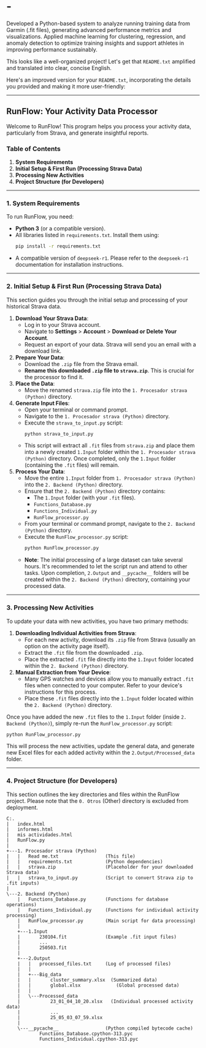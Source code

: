 # -
Developed a Python-based system to analyze running training data from Garmin (.fit files), generating advanced performance metrics and visualizations. Applied machine learning for clustering, regression, and anomaly detection to optimize training insights and support athletes in improving performance sustainably.

This looks like a well-organized project\! Let's get that `README.txt` amplified and translated into clear, concise English.

Here's an improved version for your `README.txt`, incorporating the details you provided and making it more user-friendly:

-----

## RunFlow: Your Activity Data Processor

Welcome to RunFlow\! This program helps you process your activity data, particularly from Strava, and generate insightful reports.

### Table of Contents

1.  **System Requirements**
2.  **Initial Setup & First Run (Processing Strava Data)**
3.  **Processing New Activities**
4.  **Project Structure (for Developers)**

-----

### 1\. System Requirements

To run RunFlow, you need:

  * **Python 3** (or a compatible version).
  * All libraries listed in `requirements.txt`. Install them using:
    ```bash
    pip install -r requirements.txt
    ```
  * A compatible version of `deepseek-r1`. Please refer to the `deepseek-r1` documentation for installation instructions.

-----

### 2\. Initial Setup & First Run (Processing Strava Data)

This section guides you through the initial setup and processing of your historical Strava data.

1.  **Download Your Strava Data**:
      * Log in to your Strava account.
      * Navigate to **Settings** \> **Account** \> **Download or Delete Your Account**.
      * Request an export of your data. Strava will send you an email with a download link.
2.  **Prepare Your Data**:
      * Download the `.zip` file from the Strava email.
      * **Rename this downloaded `.zip` file to `strava.zip`**. This is crucial for the processor to find it.
3.  **Place the Data**:
      * Move the renamed `strava.zip` file into the `1. Procesador strava (Python)` directory.
4.  **Generate Input Files**:
      * Open your terminal or command prompt.
      * Navigate to the `1. Procesador strava (Python)` directory.
      * Execute the `strava_to_input.py` script:
        ```bash
        python strava_to_input.py
        ```
      * This script will extract all `.fit` files from `strava.zip` and place them into a newly created `1.Input` folder within the `1. Procesador strava (Python)` directory. Once completed, only the `1.Input` folder (containing the `.fit` files) will remain.
5.  **Process Your Data**:
      * Move the entire `1.Input` folder from `1. Procesador strava (Python)` into the `2. Backend (Python)` directory.
      * Ensure that the `2. Backend (Python)` directory contains:
          * The `1.Input` folder (with your `.fit` files).
          * `Functions_Database.py`
          * `Functions_Individual.py`
          * `RunFlow_processor.py`
      * From your terminal or command prompt, navigate to the `2. Backend (Python)` directory.
      * Execute the `RunFlow_processor.py` script:
        ```bash
        python RunFlow_processor.py
        ```
      * **Note**: The initial processing of a large dataset can take several hours. It's recommended to let the script run and attend to other tasks. Upon completion, `2.Output` and `__pycache__` folders will be created within the `2. Backend (Python)` directory, containing your processed data.

-----

### 3\. Processing New Activities

To update your data with new activities, you have two primary methods:

1.  **Downloading Individual Activities from Strava**:
      * For each new activity, download its `.zip` file from Strava (usually an option on the activity page itself).
      * Extract the `.fit` file from the downloaded `.zip`.
      * Place the extracted `.fit` file directly into the `1.Input` folder located within the `2. Backend (Python)` directory.
2.  **Manual Extraction from Your Device**:
      * Many GPS watches and devices allow you to manually extract `.fit` files when connected to your computer. Refer to your device's instructions for this process.
      * Place these `.fit` files directly into the `1.Input` folder located within the `2. Backend (Python)` directory.

Once you have added the new `.fit` files to the `1.Input` folder (inside `2. Backend (Python)`), simply re-run the `RunFlow_processor.py` script:

```bash
python RunFlow_processor.py
```

This will process the new activities, update the general data, and generate new Excel files for each added activity within the `2.Output/Processed_data` folder.

-----

### 4\. Project Structure (for Developers)

This section outlines the key directories and files within the RunFlow project. Please note that the `0. Otros` (Other) directory is excluded from deployment.

```
C:.
|   index.html
|   informes.html
|   mis actividades.html
|   RunFlow.py
|
+---1. Procesador strava (Python)
|   |   Read me.txt                 (This file)
|   |   requirements.txt            (Python dependencies)
|   |   strava.zip                  (Placeholder for your downloaded Strava data)
|   |   strava_to_input.py          (Script to convert Strava zip to .fit inputs)
|
\---2. Backend (Python)
    |   Functions_Database.py       (Functions for database operations)
    |   Functions_Individual.py     (Functions for individual activity processing)
    |   RunFlow_processor.py        (Main script for data processing)
    |
    +---1.Input
    |       230104.fit              (Example .fit input files)
    |       ...
    |       250503.fit
    |
    +---2.Output
    |   |   processed_files.txt     (Log of processed files)
    |   |
    |   +---Big_data
    |   |       cluster_summary.xlsx  (Summarized data)
    |   |       global.xlsx             (Global processed data)
    |   |
    |   \---Processed_data
    |           23_01_04_10_20.xlsx   (Individual processed activity data)
    |           ...
    |           25_05_03_07_59.xlsx
    |
    \---__pycache__                 (Python compiled bytecode cache)
            Functions_Database.cpython-313.pyc
            Functions_Individual.cpython-313.pyc
